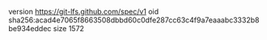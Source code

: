version https://git-lfs.github.com/spec/v1
oid sha256:acad4e7065f8663508dbbd60c0dfe287cc63c4f9a7eaaabc3332b8be934eddec
size 1572
